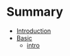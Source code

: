 # Summary

* [Introduction](README.md)
* [Basic](howtouse/readmemd.md)
   * [intro](howtouse/intromd.md)

